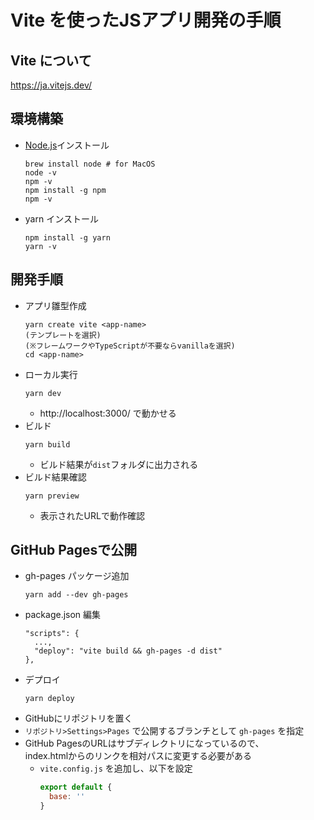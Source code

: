 Vite を使ったJSアプリ開発の手順
===========================

## Vite について
https://ja.vitejs.dev/

## 環境構築
- [Node.js](https://nodejs.org/ja/)インストール
  ```
  brew install node # for MacOS
  node -v
  npm -v
  npm install -g npm
  npm -v
  ```
- yarn インストール
  ```
  npm install -g yarn
  yarn -v
  ```

## 開発手順
- アプリ雛型作成
  ```
  yarn create vite <app-name>
  (テンプレートを選択)
  (※フレームワークやTypeScriptが不要ならvanillaを選択)
  cd <app-name>
  ```
- ローカル実行
  ```
  yarn dev
  ```
  - http://localhost:3000/ で動かせる
- ビルド
  ```
  yarn build
  ```
  - ビルド結果が```dist```フォルダに出力される
- ビルド結果確認
  ```
  yarn preview
  ```
  - 表示されたURLで動作確認

## GitHub Pagesで公開
- gh-pages パッケージ追加
  ```
  yarn add --dev gh-pages
  ```
- package.json 編集
  ```
  "scripts": {
    ...,
    "deploy": "vite build && gh-pages -d dist"
  },
  ```
- デプロイ
  ```
  yarn deploy
  ```
- GitHubにリポジトリを置く
- ```リポジトリ>Settings>Pages``` で公開するブランチとして ```gh-pages``` を指定
- GitHub PagesのURLはサブディレクトリになっているので、  
  index.htmlからのリンクを相対パスに変更する必要がある
  - ```vite.config.js``` を追加し、以下を設定
    ```javascript
    export default {
      base: ''
    }
    ```
